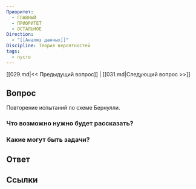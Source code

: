 ```yaml
---
Приоритет:
  - ГЛАВНЫЙ
  - ПРИОРИТЕТ
  - ОСТАЛЬНОЕ
Direction:
  - "[[Анализ данных]]" 
Discipline: Теория вероятностей 
tags:
  - пусто
---
```

[[029.md|<< Предыдущий вопрос]] | [[031.md|Следующий вопрос >>]]
## Вопрос

Повторение испытаний по схеме Бернулли.

### Что возможно нужно будет рассказать?

### Какие могут быть задачи?

## Ответ

## Ссылки
